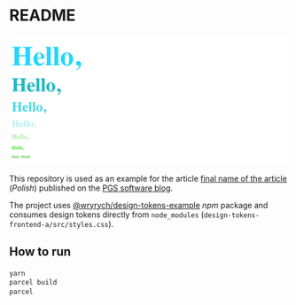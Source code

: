 # README

![](./promo.png)

This repository is used as an example for the article [final name of the article]() (*Polish*) published on the [PGS software blog](https://www.pgs-soft.com/blog/).

The project uses [@wryrych/design-tokens-example](https://www.npmjs.com/package/@wryrych/design-tokens-example) *npm* package and consumes design tokens directly from `node_modules` (`design-tokens-frontend-a/src/styles.css`).

## How to run

```sh
yarn
parcel build
parcel
```
